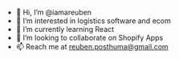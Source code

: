 - 👋 Hi, I’m @iamareuben
- 👀 I’m interested in logistics software and ecom
- 🌱 I’m currently learning React
- 💞️ I’m looking to collaborate on Shopify Apps
- 📫 Reach me at reuben.posthuma@gmail.com

<!---
iamareuben/iamareuben is a ✨ special ✨ repository because its `README.md` (this file) appears on your GitHub profile.
You can click the Preview link to take a look at your changes.
--->
